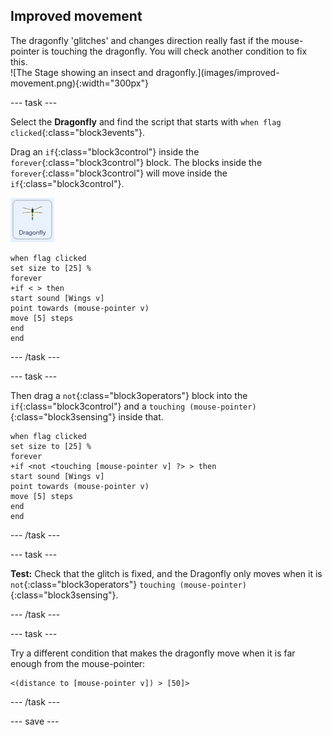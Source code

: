 ## Improved movement

<div style="display: flex; flex-wrap: wrap">
<div style="flex-basis: 200px; flex-grow: 1; margin-right: 15px;">
The dragonfly 'glitches' and changes direction really fast if the mouse-pointer is touching the dragonfly. You will check another condition to fix this.
</div>
<div>
![The Stage showing an insect and dragonfly.](images/improved-movement.png){:width="300px"}
</div>
</div>

--- task ---

Select the **Dragonfly** and find the script that starts with `when flag clicked`{:class="block3events"}.

Drag an `if`{:class="block3control"} inside the `forever`{:class="block3control"} block. The blocks inside the `forever`{:class="block3control"} will move inside the `if`{:class="block3control"}.

![](images/dragonfly-icon.png)

```blocks3
when flag clicked
set size to [25] %
forever
+if < > then
start sound [Wings v]
point towards (mouse-pointer v)
move [5] steps
end
end
```
--- /task ---

--- task ---

Then drag a `not`{:class="block3operators"} block into the `if`{:class="block3control"} and a `touching (mouse-pointer)`{:class="block3sensing"} inside that.

```blocks3
when flag clicked
set size to [25] %
forever
+if <not <touching [mouse-pointer v] ?> > then
start sound [Wings v]
point towards (mouse-pointer v)
move [5] steps
end
end
```

--- /task ---

--- task ---

**Test:** Check that the glitch is fixed, and the Dragonfly only moves when it is `not`{:class="block3operators"} `touching (mouse-pointer)`{:class="block3sensing"}.

--- /task ---

--- task ---

Try a different condition that makes the dragonfly move when it is far enough from the mouse-pointer:

```blocks3
<(distance to [mouse-pointer v]) > [50]>
```

--- /task ---

--- save ---

